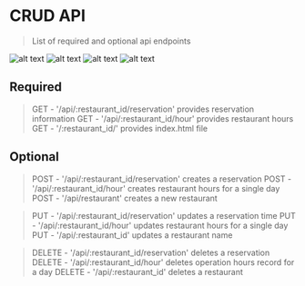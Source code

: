 # CRUD API

> List of required and optional api endpoints

![alt text](https://i.imgur.com/kHS40QO.png)
![alt text](https://i.imgur.com/d2B1rsJ.png)
![alt text](https://i.imgur.com/sImQERZ.png)
![alt text](https://i.imgur.com/QJ3TFEL.png)

## Required

> GET - '/api/:restaurant_id/reservation' provides reservation information
> GET - '/api/:restaurant_id/hour' provides restaurant hours
> GET - '/:restaurant_id/' provides index.html file

## Optional

> POST - '/api/:restaurant_id/reservation' creates a reservation
> POST - '/api/:restaurant_id/hour' creates restaurant hours for a single day
> POST - '/api/restaurant' creates a new restaurant

> PUT - '/api/:restaurant_id/reservation' updates a reservation time
> PUT - '/api/:restaurant_id/hour' updates restaurant hours for a single day
> PUT - '/api/:restaurant_id' updates a restaurant name

> DELETE - '/api/:restaurant_id/reservation' deletes a reservation
> DELETE - '/api/:restaurant_id/hour' deletes operation hours record for a day
> DELETE - '/api/:restaurant_id' deletes a restaurant
